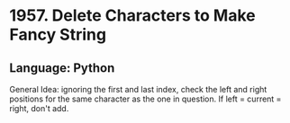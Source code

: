 # 1957. Delete Characters to Make Fancy String
## Language: Python

General Idea: ignoring the first and last index, check the left and right positions for the same character as the one in question. If left = current = right, don't add.

